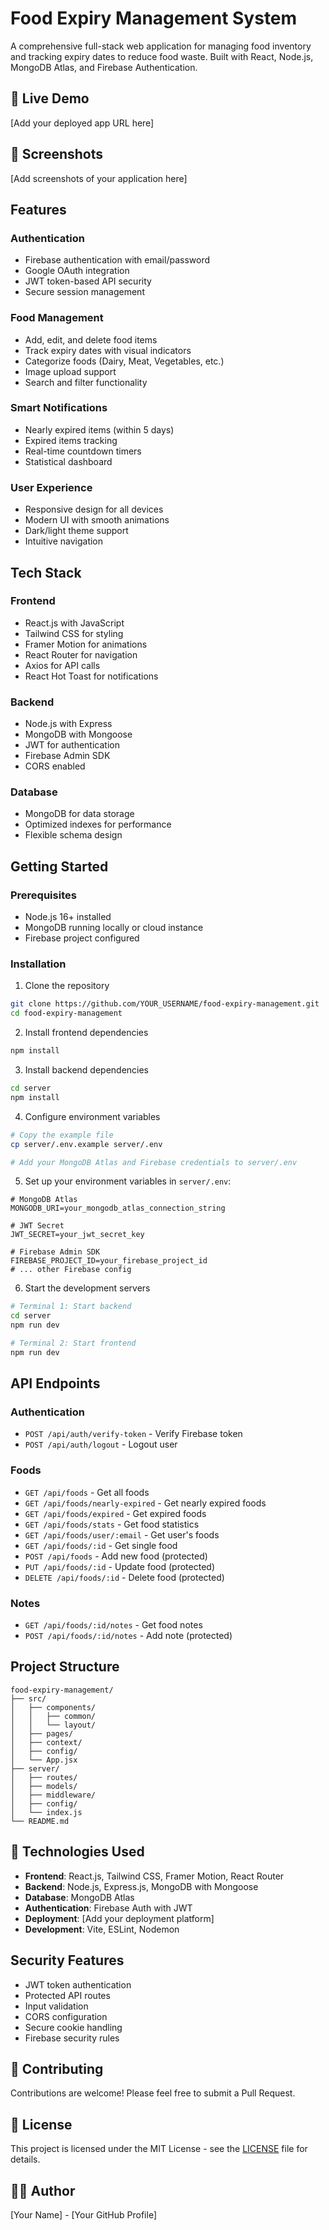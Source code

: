 # Food Expiry Management System

A comprehensive full-stack web application for managing food inventory and tracking expiry dates to reduce food waste. Built with React, Node.js, MongoDB Atlas, and Firebase Authentication.

## 🚀 Live Demo
[Add your deployed app URL here]

## 📱 Screenshots
[Add screenshots of your application here]

## Features

### Authentication
- Firebase authentication with email/password
- Google OAuth integration
- JWT token-based API security
- Secure session management

### Food Management
- Add, edit, and delete food items
- Track expiry dates with visual indicators
- Categorize foods (Dairy, Meat, Vegetables, etc.)
- Image upload support
- Search and filter functionality

### Smart Notifications
- Nearly expired items (within 5 days)
- Expired items tracking
- Real-time countdown timers
- Statistical dashboard

### User Experience
- Responsive design for all devices
- Modern UI with smooth animations
- Dark/light theme support
- Intuitive navigation

## Tech Stack

### Frontend
- React.js with JavaScript
- Tailwind CSS for styling
- Framer Motion for animations
- React Router for navigation
- Axios for API calls
- React Hot Toast for notifications

### Backend
- Node.js with Express
- MongoDB with Mongoose
- JWT for authentication
- Firebase Admin SDK
- CORS enabled

### Database
- MongoDB for data storage
- Optimized indexes for performance
- Flexible schema design

## Getting Started

### Prerequisites
- Node.js 16+ installed
- MongoDB running locally or cloud instance
- Firebase project configured

### Installation

1. Clone the repository
```bash
git clone https://github.com/YOUR_USERNAME/food-expiry-management.git
cd food-expiry-management
```

2. Install frontend dependencies
```bash
npm install
```

3. Install backend dependencies
```bash
cd server
npm install
```

4. Configure environment variables
```bash
# Copy the example file
cp server/.env.example server/.env

# Add your MongoDB Atlas and Firebase credentials to server/.env
```

5. Set up your environment variables in `server/.env`:
```env
# MongoDB Atlas
MONGODB_URI=your_mongodb_atlas_connection_string

# JWT Secret
JWT_SECRET=your_jwt_secret_key

# Firebase Admin SDK
FIREBASE_PROJECT_ID=your_firebase_project_id
# ... other Firebase config
```

6. Start the development servers
```bash
# Terminal 1: Start backend
cd server
npm run dev

# Terminal 2: Start frontend
npm run dev
```

## API Endpoints

### Authentication
- `POST /api/auth/verify-token` - Verify Firebase token
- `POST /api/auth/logout` - Logout user

### Foods
- `GET /api/foods` - Get all foods
- `GET /api/foods/nearly-expired` - Get nearly expired foods
- `GET /api/foods/expired` - Get expired foods
- `GET /api/foods/stats` - Get food statistics
- `GET /api/foods/user/:email` - Get user's foods
- `GET /api/foods/:id` - Get single food
- `POST /api/foods` - Add new food (protected)
- `PUT /api/foods/:id` - Update food (protected)
- `DELETE /api/foods/:id` - Delete food (protected)

### Notes
- `GET /api/foods/:id/notes` - Get food notes
- `POST /api/foods/:id/notes` - Add note (protected)

## Project Structure

```
food-expiry-management/
├── src/
│   ├── components/
│   │   ├── common/
│   │   └── layout/
│   ├── pages/
│   ├── context/
│   ├── config/
│   └── App.jsx
├── server/
│   ├── routes/
│   ├── models/
│   ├── middleware/
│   ├── config/
│   └── index.js
└── README.md
```

## 🔧 Technologies Used

- **Frontend**: React.js, Tailwind CSS, Framer Motion, React Router
- **Backend**: Node.js, Express.js, MongoDB with Mongoose
- **Database**: MongoDB Atlas
- **Authentication**: Firebase Auth with JWT
- **Deployment**: [Add your deployment platform]
- **Development**: Vite, ESLint, Nodemon

## Security Features

- JWT token authentication
- Protected API routes
- Input validation
- CORS configuration
- Secure cookie handling
- Firebase security rules

## 🤝 Contributing

Contributions are welcome! Please feel free to submit a Pull Request.

## 📄 License

This project is licensed under the MIT License - see the [LICENSE](LICENSE) file for details.

## 👨‍💻 Author

[Your Name] - [Your GitHub Profile]